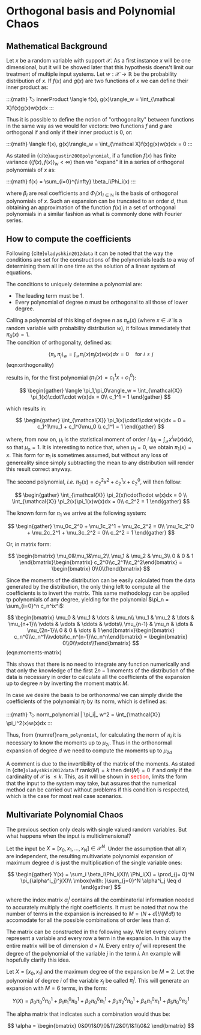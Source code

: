 # Orthogonal basis and Polynomial Chaos

## Mathematical Background

Let $x$ be a random variable with support $\mathcal X$. As a first instance $x$ will be one dimensional, but it will be showed later that this hypothesis doens't limit our treatment of multiple input systems. Let $w: \mathcal X \rightarrow \mathbb R$ be the probability distribution of $x$. If $f(x)$ and $g(x)$ are two functions of $x$ we can define their inner product as:

:::{math}
:label: innerProduct
 \langle f(x), g(x)\rangle_w = \int_{\mathcal X}f(x)g(x)w(x)dx
:::

Thus it is possible to define the notion of "orthogonality" between functions in the same way as we would for vectors: two functions $f$ and $g$ are orthogonal if and only if their inner product is 0, or:

:::{math}
 \langle f(x), g(x)\rangle_w = \int_{\mathcal X}f(x)g(x)w(x)dx = 0
:::

As stated in {cite}`augustin2008polynomial`, if a function $f(x)$ has finite variance ($\langle f(x), f(x)\rangle_w < \infty$) then we "expand" it in a series of orthogonal polynomials of $x$ as:

:::{math}
	f(x) = \sum_{i=0}^{\infty} \beta_i\Phi_i(x)
:::

where $\beta_i$ are real coefficients and ${\Phi_i(x)}_ {i\in\mathbb N}$ is the basis of orthogonal polynomials of $x$. Such an expansion can be truncated to an order $d$, thus obtaining an approximation of the function $f(x)$ in a set of orthogonal polynomials in a similar fashion as what is commonly done with Fourier series.

## How to compute the coefficients

Following {cite}`oladyshkin2012data` it can be noted that the way the conditions are set for the constructions of the polynomials leads to a way of determining them all in one time as the solution of a linear system of equations. 

The conditions to uniquely determine a polynomial are:
* The leading term must be 1.
* Every polynomial of degree $n$ must be orthogonal to all those of lower degree.

Calling a polynomial of this king of degree $n$ as $\pi_n(x)$ (where $x\in \mathcal{X}$ is a random variable with probability distribution $w$), it follows immediately that $\pi_0(x) = 1$.\
The condition of orthogonality, defined as:

$$ \langle \pi_i,\pi_j\rangle_w = \int_{\mathcal{X}} \pi_i(x)\pi_j(x)w(x)dx = 0\quad\mbox{for }i\neq j $$ (eqn:orthogonality)

results in, for the first polynomial ($\pi_1(x) = c_1^1x + c_1^0$):

$$
\begin{gather}
	\langle \pi_1,\pi_0\rangle_w = \int_{\mathcal{X}} \pi_1(x)\cdot1\cdot w(x)dx = 0\\
	c_1^1 = 1
\end{gather}
$$

which results in:

$$
\begin{gather}
	\int_{\mathcal{X}} \pi_1(x)\cdot1\cdot w(x)dx = 0 = c_1^1\mu_1 + c_1^0\mu_0 \\
	c_1^1 = 1
\end{gather}
$$

where, from now on, $\mu_i$ is the statistical moment of order $i$ ($\mu_i = \int_{\mathcal{X}}x^iw(x)dx$), so that $\mu_o = 1$. It is interesting to notice that, when $\mu_1 = 0$, we obtain $\pi_1(x) = x$. This form for $\pi_1$ is sometimes assumed, but without any loss of genereality since simply subtracting the mean to any distribution will render this result correct anyway.

The second polynomial, *i.e.* $\pi_2(x) = c_2^2x^2 + c_2^1x + c_2^0$, will then follow:

$$
\begin{gather}
	\int_{\mathcal{X}} \pi_2(x)\cdot1\cdot w(x)dx = 0 \\
	\int_{\mathcal{X}} \pi_2(x)\pi_1(x)w(x)dx = 0\\
	c_2^2 = 1
\end{gather}
$$

The known form for $\pi_1$ we arrive at the following system:

$$
\begin{gather}
	\mu_0c_2^0 + \mu_1c_2^1 + \mu_2c_2^2 = 0\\
	\mu_1c_2^0 + \mu_2c_2^1 + \mu_3c_2^2 = 0\\
	c_2^2 = 1
\end{gather}
$$

Or, in matrix form:

$$
\begin{bmatrix} 
	\mu_0&\mu_1&\mu_2\\
	\mu_1 & \mu_2 & \mu_3\\
	0 & 0 & 1
\end{bmatrix}\begin{bmatrix} c_2^0\\c_2^1\\c_2^2\end{bmatrix} = \begin{bmatrix} 0\\0\\1\end{bmatrix}
$$

Since the moments of the distribution can be easily calculated from the data generated by the distribution, the only thing left to compute all the coefficients is to invert the matrix. This same methodology can be applied tp polynomials of any degree, yielding for the polynomial $\pi_n = \sum_{i=0}^n c_n^ix^i$:

$$
\begin{bmatrix}
\mu_0 & \mu_1 & \dots & \mu_n\\
\mu_1 & \mu_2 & \dots & \mu_{n+1}\\
\vdots & \vdots & \ddots & \vdots\\
\mu_{n-1} & \mu_n & \dots & \mu_{2n-1}\\
0 & 0 & \dots & 1
\end{bmatrix}\begin{bmatrix} c_n^0\\c_n^1\\\vdots\\c_n^{n-1}\\c_n^n\end{bmatrix} = \begin{bmatrix} 0\\0\\\vdots\\1\end{bmatrix}
$$(eqn:moments-matrix)

This shows that there is no need to integrate any function numerically and that only the knowledge of the first $2n-1$ moments of the distribution of the data is necessary in order to calculate all the coefficients of the expansion up to degree $n$ by inverting the moment matrix $M$.

In case we desire the basis to be ortho*normal* we can simply divide the coefficients of the polynomial $\pi_i$ by its norm, which is defined as:

:::{math}
:label: norm_polynomial
\| \pi_i\|_ w^2 = \int_{\mathcal{X}} \pi_i^2(x)w(x)dx 
:::

Thus, from {numref}`norm_polynomial`, for calculating the norm of $\pi_i$ it is necessary to know the moments up to $\mu_{2i}$. Thus in the orthonormal expansion of degree $d$ we need to compute the moments up to $\mu_{2d}$

A comment is due to the invertibility of the matrix of the moments. As stated in {cite}`oladyshkin2012data` if $\mbox{rank}(M) = k$ then $\mbox{det}(M) = 0$ if and only if the cardinality of $\mathcal X$ is $\leq k$. This, as it will be shown in <span style="color: red;">section</span>, limits the form that the input to the system may take, but assures that the numerical method can be carried out without problems if this condition is respected, which is the case for most real case scenarios.

## Multivariate Polynomial Chaos

The previous section only deals with single valued random variables. But what happens when the input is multidimensional?

Let the input be $X = [x_0, x_1, \dots, x_N]\in\mathcal X ^N$. Under the assumption that all $x_i$ are independent, the resulting multivariate polynomial expansion of maximum degree $d$ is just the multiplication of the single variable ones:

$$
\begin{gather}
	Y(x) = \sum_i \beta_i\Phi_i(X)\\
	\Phi_i(X) = \prod_{j= 0}^N \pi_{\alpha^i_j}^j(X)\\
	\mbox{with: }\sum_{j=0}^N \alpha^i_j \leq d
\end{gather}
$$

where the index matrix $\alpha^i_j$ contains all the combinatorial information needed to accurately multiply the right coefficients. It must be noted that now the number of terms in the expansion is increased to $M = (N+d)!/(N!d!)$ to accomodate for all the possible combinations of order less than $d$.

The matrix can be constructed in the following way. We let every column represent a variable and every row a term in the expansion. In this way the entire matrix will be of dimension $d\times N$. Every entry $\alpha^i_j$ will represent the degree of the polynomial of the variable $j$ in the term $i$. An example will hopefully clarify this idea.

Let $X = [x_0, x_1]$ and the maximum degree of the expansion be $M = 2$. Let the polynomial of degree $i$ of the variable $x_j$ be called $\pi_i^j$. This will generate an expansion with $M = 6$ terms, in the form:

$$
	Y(X) = \beta_0\pi_0^0\pi_0^1 + \beta_1\pi_1^0\pi_0^1 + \beta_2\pi_0^0\pi_1^1 + \beta_3\pi_2^0\pi_0^1 + \beta_4\pi_1^0\pi_1^1 + \beta_5\pi_0^0\pi_2^1
$$

The alpha matrix that indicates such a combination would thus be:

$$
\alpha = \begin{bmatrix}
	0&0\\1&0\\0&1\\2&0\\1&1\\0&2
\end{bmatrix}
$$  

